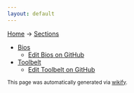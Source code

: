 ```yaml
---
layout: default
---
```

[Home](/wikify/) &#8594; [Sections](/wikify/example)
  - [Bios](/wikify/example/Bios)
    - [Edit Bios on GitHub](https://github.com/liatrio/wikify/blob/master/content/Bios/)
  - [Toolbelt](/wikify/example/Toolbelt)
    - [Edit Toolbelt on GitHub](https://github.com/liatrio/wikify/blob/master/content/Toolbelt/)


<small>This page was automatically generated via [wikify](https://github.com/liatrio/wikify/blob/master/wikify).</small>
